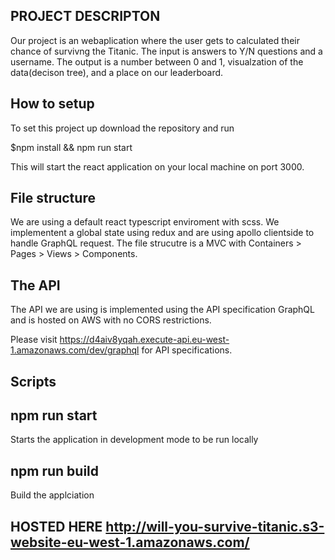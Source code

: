 
## PROJECT DESCRIPTON

Our project is an webaplication where the user gets to calculated their chance of survivng the Titanic.
The input is answers to Y/N questions and a username. The output is a number between 0 and 1, visualzation of the data(decison tree), and a place on our leaderboard.

## How to setup

To set this project up download the repository and run

$npm install && npm run start

This will start the react application on your local machine on port 3000.

## File structure

We are using a default react typescript enviroment with scss. We implementent a global state using redux and are using apollo clientside to handle GraphQL request. The file strucutre is a MVC with Containers > Pages > Views > Components.

## The API

The API we are using is implemented using the API specification GraphQL and is hosted on AWS with no CORS restrictions.

Please visit https://d4aiv8yqah.execute-api.eu-west-1.amazonaws.com/dev/graphql for API specifications.

## Scripts 

## npm run start

Starts the application in development mode to be run locally

## npm run build

Build the applciation

## HOSTED HERE http://will-you-survive-titanic.s3-website-eu-west-1.amazonaws.com/
